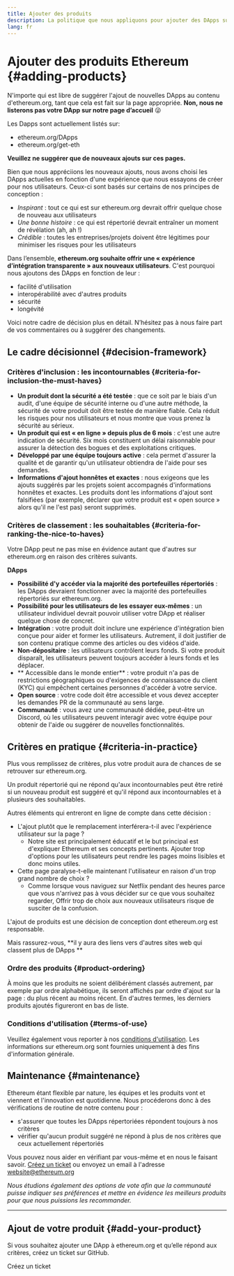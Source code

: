 ```yaml
---
title: Ajouter des produits
description: La politique que nous appliquons pour ajouter des DApps sur ethereum.org
lang: fr
---
```


# Ajouter des produits Ethereum {#adding-products}

N'importe qui est libre de suggérer l'ajout de nouvelles DApps au contenu d'ethereum.org, tant que cela est fait sur la page appropriée. **Non, nous ne listerons pas votre DApp sur notre page d’accueil** 😜

Les Dapps sont actuellement listés sur:

- ethereum.org/DApps
- ethereum.org/get-eth

**Veuillez ne suggérer que de nouveaux ajouts sur ces pages.**

Bien que nous appréciions les nouveaux ajouts, nous avons choisi les DApps actuelles en fonction d'une expérience que nous essayons de créer pour nos utilisateurs. Ceux-ci sont basés sur certains de nos principes de conception :

- _Inspirant_ : tout ce qui est sur ethereum.org devrait offrir quelque chose de nouveau aux utilisateurs
- _Une bonne histoire_ : ce qui est répertorié devrait entraîner un moment de révélation (ah, ah !)
- _Crédible_ : toutes les entreprises/projets doivent être légitimes pour minimiser les risques pour les utilisateurs

Dans l’ensemble, **ethereum.org souhaite offrir une « expérience d’intégration transparente » aux nouveaux utilisateurs**. C'est pourquoi nous ajoutons des DApps en fonction de leur :

- facilité d'utilisation
- interopérabilité avec d'autres produits
- sécurité
- longévité

Voici notre cadre de décision plus en détail. N’hésitez pas à nous faire part de vos commentaires ou à suggérer des changements.

## Le cadre décisionnel {#decision-framework}

### Critères d'inclusion : les incontournables {#criteria-for-inclusion-the-must-haves}

- **Un produit dont la sécurité a été testée** : que ce soit par le biais d'un audit, d'une équipe de sécurité interne ou d'une autre méthode, la sécurité de votre produit doit être testée de manière fiable. Cela réduit les risques pour nos utilisateurs et nous montre que vous prenez la sécurité au sérieux.
- **Un produit qui est « en ligne » depuis plus de 6 mois** : c'est une autre indication de sécurité. Six mois constituent un délai raisonnable pour assurer la détection des bogues et des exploitations critiques.
- **Développé par une équipe toujours active** : cela permet d'assurer la qualité et de garantir qu'un utilisateur obtiendra de l'aide pour ses demandes.
- **Informations d'ajout honnêtes et exactes** : nous exigeons que les ajouts suggérés par les projets soient accompagnés d'informations honnêtes et exactes. Les produits dont les informations d'ajout sont falsifiées (par exemple, déclarer que votre produit est « open source » alors qu'il ne l'est pas) seront supprimés.

### Critères de classement : les souhaitables {#criteria-for-ranking-the-nice-to-haves}

Votre DApp peut ne pas mise en évidence autant que d'autres sur ethereum.org en raison des critères suivants.

**DApps**

- **Possibilité d'y accéder via la majorité des portefeuilles répertoriés** : les DApps devraient fonctionner avec la majorité des portefeuilles répertoriés sur ethereum.org.
- **Possibilité pour les utilisateurs de les essayer eux-mêmes** : un utilisateur individuel devrait pouvoir utiliser votre DApp et réaliser quelque chose de concret.
- **Intégration** : votre produit doit inclure une expérience d'intégration bien conçue pour aider et former les utilisateurs. Autrement, il doit justifier de son contenu pratique comme des articles ou des vidéos d'aide.
- **Non-dépositaire** : les utilisateurs contrôlent leurs fonds. Si votre produit disparaît, les utilisateurs peuvent toujours accéder à leurs fonds et les déplacer.
- ** Accessible dans le monde entier** : votre produit n'a pas de restrictions géographiques ou d'exigences de connaissance du client (KYC) qui empêchent certaines personnes d'accéder à votre service.
- **Open source** : votre code doit être accessible et vous devez accepter les demandes PR de la communauté au sens large.
- **Communauté** : vous avez une communauté dédiée, peut-être un Discord, où les utilisateurs peuvent interagir avec votre équipe pour obtenir de l'aide ou suggérer de nouvelles fonctionnalités.

## Critères en pratique {#criteria-in-practice}

Plus vous remplissez de critères, plus votre produit aura de chances de se retrouver sur ethereum.org.

Un produit répertorié qui ne répond qu'aux incontournables peut être retiré si un nouveau produit est suggéré et qu'il répond aux incontournables et à plusieurs des souhaitables.

Autres éléments qui entreront en ligne de compte dans cette décision :

- L'ajout plutôt que le remplacement interférera-t-il avec l'expérience utilisateur sur la page ?
  - Notre site est principalement éducatif et le but principal est d'expliquer Ethereum et ses concepts pertinents. Ajouter trop d'options pour les utilisateurs peut rendre les pages moins lisibles et donc moins utiles.
- Cette page paralyse-t-elle maintenant l'utilisateur en raison d'un trop grand nombre de choix ?
  - Comme lorsque vous naviguez sur Netflix pendant des heures parce que vous n'arrivez pas à vous décider sur ce que vous souhaitez regarder, Offrir trop de choix aux nouveaux utilisateurs risque de susciter de la confusion.

L'ajout de produits est une décision de conception dont ethereum.org est responsable.

Mais rassurez-vous, **il y aura des liens vers d'autres sites web qui classent plus de DApps **

### Ordre des produits {#product-ordering}

À moins que les produits ne soient délibérément classés autrement, par exemple par ordre alphabétique, ils seront affichés par ordre d'ajout sur la page : du plus récent au moins récent. En d'autres termes, les derniers produits ajoutés figureront en bas de liste.

### Conditions d'utilisation {#terms-of-use}

Veuillez également vous reporter à nos [conditions d'utilisation](/terms-of-use/). Les informations sur ethereum.org sont fournies uniquement à des fins d'information générale.

## Maintenance {#maintenance}

Ethereum étant flexible par nature, les équipes et les produits vont et viennent et l'innovation est quotidienne. Nous procéderons donc à des vérifications de routine de notre contenu pour :

- s'assurer que toutes les DApps répertoriées répondent toujours à nos critères 
- vérifier qu'aucun produit suggéré ne répond à plus de nos critères que ceux actuellement répertoriés

Vous pouvez nous aider en vérifiant par vous-même et en nous le faisant savoir. [Créez un ticket](https://github.com/ethereum/ethereum-org-website/issues/new?assignees=&labels=Type%3A+Feature&template=feature_request.md&title=) ou envoyez un email à l'adresse [website@ethereum.org](mailto:website@ethereum.org)

_Nous étudions également des options de vote afin que la communauté puisse indiquer ses préférences et mettre en évidence les meilleurs produits pour que nous puissions les recommander._

---

## Ajout de votre produit {#add-your-product}

Si vous souhaitez ajouter une DApp à ethereum.org et qu’elle répond aux critères, créez un ticket sur GitHub.

<ButtonLink href="https://github.com/ethereum/ethereum-org-website/issues/new?assignees=&labels=feature+%3Asparkles%3A%2Ccontent+%3Afountain_pen%3A&template=suggest_dapp.yaml">
  Créez un ticket
</ButtonLink>
